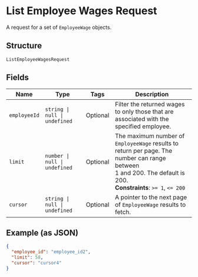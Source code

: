 <!-- Optimized: 2025-10-06 -->
<!-- RPM: 1.6.2.1.1.6.2.1_list-employee-wages-request_20251006 -->
<!-- Session: E2E RPM DNA Application -->
<!-- AOM: RND (Reggie & Dro) -->
<!-- COI: TECHNOLOGY -->
<!-- RPM: HIGH -->
<!-- ACTION: BUILD -->


# List Employee Wages Request

A request for a set of `EmployeeWage` objects.

## Structure

`ListEmployeeWagesRequest`

## Fields

| Name | Type | Tags | Description |
|  --- | --- | --- | --- |
| `employeeId` | `string \| null \| undefined` | Optional | Filter the returned wages to only those that are associated with the specified employee. |
| `limit` | `number \| null \| undefined` | Optional | The maximum number of `EmployeeWage` results to return per page. The number can range between<br>1 and 200. The default is 200.<br>**Constraints**: `>= 1`, `<= 200` |
| `cursor` | `string \| null \| undefined` | Optional | A pointer to the next page of `EmployeeWage` results to fetch. |

## Example (as JSON)

```json
{
  "employee_id": "employee_id2",
  "limit": 58,
  "cursor": "cursor4"
}
```
